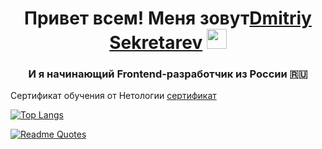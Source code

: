<h1 align="center">Привет всем! Меня зовут<a href="https://daniilshat.ru/" target="_blank">Dmitriy Sekretarev</a> 
<img src="https://github.com/blackcater/blackcater/raw/main/images/Hi.gif" height="32"/></h1>
<h3 align="center">И я начинающий Frontend-разработчик из России 🇷🇺</h3>

Сертификат обучения от Нетологии [сертификат](https://github.com/naviforce/naviforce/files/12610066/certificate.pdf)

[![Top Langs](https://github-readme-stats.vercel.app/api/top-langs/?username=naviforce&layout=compact)](https://github.com/anuraghazra/github-readme-stats)

[![Readme Quotes](https://quotes-github-readme.vercel.app/api?type=horizontal&theme=dark)](https://github.com/piyushsuthar/github-readme-quotes)

<!--
**naviforce/naviforce** is a ✨ _special_ ✨ repository because its `README.md` (this file) appears on your GitHub profile.

Here are some ideas to get you started:

- 🔭 I’m currently working on ...
- 🌱 I’m currently learning ...
- 👯 I’m looking to collaborate on ...
- 🤔 I’m looking for help with ...
- 💬 Ask me about ...
- 📫 How to reach me: ...
- 😄 Pronouns: ...
- ⚡ Fun fact: ...
-->
